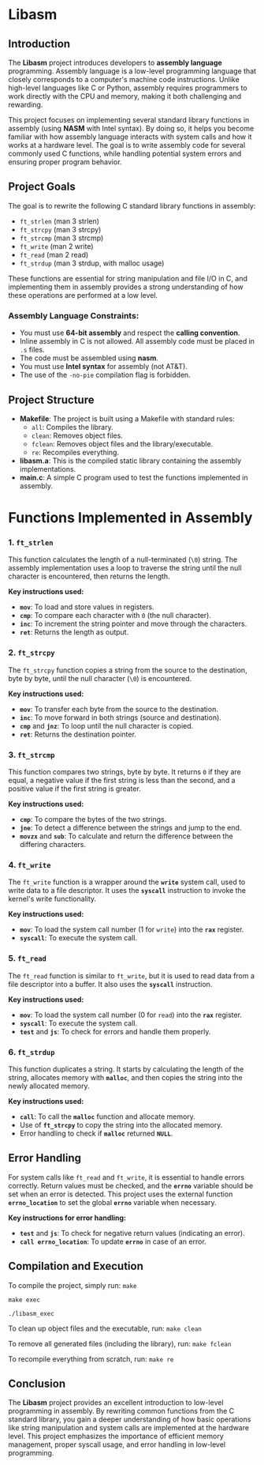 # Libasm

## Introduction

The **Libasm** project introduces developers to **assembly language** programming. Assembly language is a low-level programming language that closely corresponds to a computer's machine code instructions. Unlike high-level languages like C or Python, assembly requires programmers to work directly with the CPU and memory, making it both challenging and rewarding.

This project focuses on implementing several standard library functions in assembly (using **NASM** with Intel syntax). By doing so, it helps you become familiar with how assembly language interacts with system calls and how it works at a hardware level. The goal is to write assembly code for several commonly used C functions, while handling potential system errors and ensuring proper program behavior.

## Project Goals

The goal is to rewrite the following C standard library functions in assembly:
- `ft_strlen` (man 3 strlen)
- `ft_strcpy` (man 3 strcpy)
- `ft_strcmp` (man 3 strcmp)
- `ft_write` (man 2 write)
- `ft_read` (man 2 read)
- `ft_strdup` (man 3 strdup, with malloc usage)

These functions are essential for string manipulation and file I/O in C, and implementing them in assembly provides a strong understanding of how these operations are performed at a low level.

### Assembly Language Constraints:
- You must use **64-bit assembly** and respect the **calling convention**.
- Inline assembly in C is not allowed. All assembly code must be placed in `.s` files.
- The code must be assembled using **nasm**.
- You must use **Intel syntax** for assembly (not AT&T).
- The use of the `-no-pie` compilation flag is forbidden.

## Project Structure

- **Makefile**: The project is built using a Makefile with standard rules:
  - `all`: Compiles the library.
  - `clean`: Removes object files.
  - `fclean`: Removes object files and the library/executable.
  - `re`: Recompiles everything.
- **libasm.a**: This is the compiled static library containing the assembly implementations.
- **main.c**: A simple C program used to test the functions implemented in assembly.

# Functions Implemented in Assembly

### 1. `ft_strlen`

This function calculates the length of a null-terminated (`\0`) string. The assembly implementation uses a loop to traverse the string until the null character is encountered, then returns the length.

**Key instructions used:**
- **`mov`**: To load and store values in registers.
- **`cmp`**: To compare each character with `0` (the null character).
- **`inc`**: To increment the string pointer and move through the characters.
- **`ret`**: Returns the length as output.

### 2. `ft_strcpy`

The `ft_strcpy` function copies a string from the source to the destination, byte by byte, until the null character (`\0`) is encountered.

**Key instructions used:**
- **`mov`**: To transfer each byte from the source to the destination.
- **`inc`**: To move forward in both strings (source and destination).
- **`cmp`** and **`jnz`**: To loop until the null character is copied.
- **`ret`**: Returns the destination pointer.

### 3. `ft_strcmp`

This function compares two strings, byte by byte. It returns `0` if they are equal, a negative value if the first string is less than the second, and a positive value if the first string is greater.

**Key instructions used:**
- **`cmp`**: To compare the bytes of the two strings.
- **`jne`**: To detect a difference between the strings and jump to the end.
- **`movzx`** and **`sub`**: To calculate and return the difference between the differing characters.

### 4. `ft_write`

The `ft_write` function is a wrapper around the **`write`** system call, used to write data to a file descriptor. It uses the **`syscall`** instruction to invoke the kernel's write functionality.

**Key instructions used:**
- **`mov`**: To load the system call number (1 for `write`) into the **`rax`** register.
- **`syscall`**: To execute the system call.

### 5. `ft_read`

The `ft_read` function is similar to `ft_write`, but it is used to read data from a file descriptor into a buffer. It also uses the **`syscall`** instruction.

**Key instructions used:**
- **`mov`**: To load the system call number (0 for `read`) into the **`rax`** register.
- **`syscall`**: To execute the system call.
- **`test`** and **`js`**: To check for errors and handle them properly.

### 6. `ft_strdup`

This function duplicates a string. It starts by calculating the length of the string, allocates memory with **`malloc`**, and then copies the string into the newly allocated memory.

**Key instructions used:**
- **`call`**: To call the **`malloc`** function and allocate memory.
- Use of **`ft_strcpy`** to copy the string into the allocated memory.
- Error handling to check if **`malloc`** returned **`NULL`**.

## Error Handling

For system calls like `ft_read` and `ft_write`, it is essential to handle errors correctly. Return values must be checked, and the **`errno`** variable should be set when an error is detected. This project uses the external function **`errno_location`** to set the global **`errno`** variable when necessary.

**Key instructions for error handling:**
- **`test`** and **`js`**: To check for negative return values (indicating an error).
- **`call errno_location`**: To update **`errno`** in case of an error.

## Compilation and Execution

To compile the project, simply run:
`make`

`make exec`

`./libasm_exec`

To clean up object files and the executable, run:
`make clean`

To remove all generated files (including the library), run:
`make fclean`

To recompile everything from scratch, run:
`make re`

## Conclusion

The **Libasm** project provides an excellent introduction to low-level programming in assembly. By rewriting common functions from the C standard library, you gain a deeper understanding of how basic operations like string manipulation and system calls are implemented at the hardware level. This project emphasizes the importance of efficient memory management, proper syscall usage, and error handling in low-level programming.